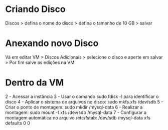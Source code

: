 # Criando Disco

Discos > defina o nome do disco > defina o tamanho de 10 GB > salvar



# Anexando novo Disco

Vá em editar VM > Discos Adicionais > selecione o disco  e aperte em salvar > Por fim salve as edições na VM


# Dentro da VM


2 - Acessar a instância
3 - Usar o comando sudo fdisk -l para identificar o disco
4 - Aplicar o sistema de arquivos no disco: sudo mkfs.xfs /dev/sdb
5 - Criar o ponto de montagem: sudo mkdir /mysql-data
6 - Realizar a montagem: sudo mount -t xfs /dev/sdb /mysql-data
7 - Configurar a montagem automática no arquivo /etc/fstab: /dev/sdb /mysql-data xfs defaults 0 0